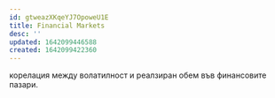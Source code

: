 ```yaml
---
id: gtweazXKqeYJ7OpoweU1E
title: Financial Markets
desc: ''
updated: 1642099446588
created: 1642099422360
---
```


корелация между волатилност и реалзиран обем във финансовите пазари.

